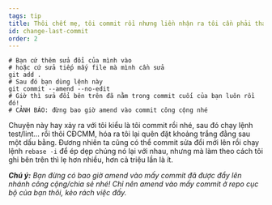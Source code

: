 ```yaml
---
tags: tip
title: Thôi chết mẹ, tôi commit rồi nhưng liền nhận ra tôi cần phải thay đổi thêm một chút nữa!
id: change-last-commit
order: 2
---
```


```git
# Bạn cứ thêm sửa đổi của mình vào
# hoặc cứ sửa tiếp mấy file mà mình cần sửa
git add .
# Sau đó bạn dùng lệnh này
git commit --amend --no-edit
# Giờ thì sửa đổi bên trên đã nằm trong commit cuối của bạn luôn rồi đó!
# CẢNH BÁO: đừng bao giờ amend vào commit công cộng nhé
```

Chuyện này hay xảy ra với tôi kiểu là tôi commit rồi nhé, sau đó chạy lệnh test/lint... rồi thôi CĐCMM, hóa ra tôi lại quên đặt khoảng trắng đằng sau một dấu bằng. Đương nhiên ta cũng có thể commit sửa đổi mới lên rồi chạy lệnh `rebase -i` để ép dẹp chúng nó lại với nhau, nhưng mà làm theo cách tôi ghi bên trên thì lẹ hơn nhiều, hơn cả triệu lần là ít.

****Chú ý:*** Bạn đừng có bao giờ amend vào mấy commit đã được đẩy lên nhánh công cộng/chia sẻ nhé! Chỉ nên amend vào mấy commit ở repo cục bộ của bạn thôi, kẻo rách việc đấy.*